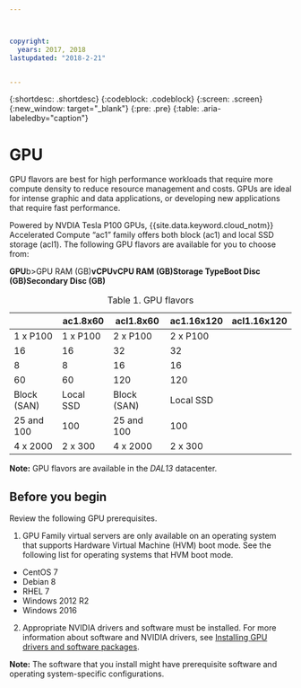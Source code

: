 ```yaml
---



copyright:
  years: 2017, 2018
lastupdated: "2018-2-21"


---
```


{:shortdesc: .shortdesc}
{:codeblock: .codeblock}
{:screen: .screen}
{:new_window: target="_blank"}
{:pre: .pre}
{:table: .aria-labeledby="caption"}

# GPU
GPU flavors are best for high performance workloads that require more compute density to reduce resource management and costs. GPUs are ideal for intense graphic and data applications, or developing new applications that require fast performance.

Powered by NVDIA Tesla P100 GPUs, {{site.data.keyword.cloud_notm}} Accelerated Compute “ac1” family offers both block (ac1) and local SSD storage (acl1). The following GPU flavors are available for you to choose from:  

<table>
<CAPTION>Table 1. GPU flavors</CAPTION>
<THEAD>
<TR>

<th></th>
<th>ac1.8x60</th>
<th>acl1.8x60</th>
<th>ac1.16x120</th>
<th>acl1.16x120</th>
</TR>
</THEAD>
<TBODY>
<tr><b>GPU</b>
<td>1 x P100</td>
<td>1 x P100</td>
<td>2 x P100</td>
<td>2 x P100</td>
</tr>
<tr>b>GPU RAM (GB)</b>
<td>16</td>
<td>16</td>
<td>32</td>
<td>32</td>
</tr>

<tr><b>vCPU</b>
<td>8</td>
<td>8</td>
<td>16</td>
<td>16</td>
</tr>

<tr><b>vCPU RAM (GB)</b>
<td>60</td>
<td>60</td>
<td>120</td>
<td>120</td>
</tr>

<tr><b>Storage Type</b>
<td>Block (SAN)</td>
<td>Local SSD</td>
<td>Block (SAN)</td>
<td>Local SSD</td>
</tr>

<tr><b>Boot Disc (GB)</b>
<td>25 and 100</td>
<td>100</td>
<td>25 and 100</td>
<td>100</td>
</tr>

<tr><b>Secondary Disc (GB)</b>
<td>4 x 2000</td>
<td>2 x 300</td>
<td>4 x 2000</td>
<td>2 x 300</td>
</tr>

</TBODY>
</table>


**Note:** GPU flavors are available in the _DAL13_ datacenter.

## Before you begin
Review the following GPU prerequisites.

1. GPU Family virtual servers are only available on an operating system that supports Hardware Virtual Machine (HVM) boot mode. See the following list for operating systems that HVM boot mode.  
  - CentOS 7
  - Debian 8
  - RHEL 7
  - Windows 2012 R2
  - Windows 2016

2. Appropriate NVIDIA drivers and software must be installed. For more information about software and NVIDIA drivers, see [Installing GPU drivers and software packages](../vsi/vsi_gpu_nvidia_drivers.html).

**Note:** The software that you install might have prerequisite software and operating system-specific configurations.


